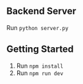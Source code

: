 ## Backend Server
Run `python server.py`

## Getting Started

1. Run `npm install`
2. Run `npm run dev`
